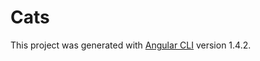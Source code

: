 # Cats

This project was generated with [Angular CLI](https://github.com/angular/angular-cli) version 1.4.2.


